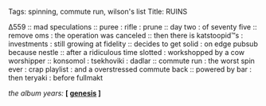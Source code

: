 Tags: spinning, commute run, wilson's list
Title: RUINS
  
∆559 :: mad speculations :: puree : rifle : prune :: day two : of seventy five :: remove oms : the operation was canceled :: then there is katstoopid™s : investments : still growing at fidelity :: decides to get solid : on edge pubsub because nestle :: after a ridiculous time slotted : workshopped by a cow worshipper  :: konsomol : tsekhoviki : dadlar :: commute run : the worst spin ever : crap playlist : and a overstressed commute back :: powered by bar : then teryaki : before fullmakt
  
_the album years:_ **[ [genesis](https://rateyourmusic.com/release/album/genesis/a-trick-of-the-tail/) ]**  
